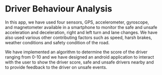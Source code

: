 # Driver Behaviour Analysis
In this app, we have used four sensors, GPS, accelerometer, gyroscope, and magnetometer available in a smartphone to monitor the safe and unsafe acceleration and deceleration, right and left turn and lane changes. We have also used various other contributing factors such as speed, harsh brakes, weather conditions and safety condition of the road.

We have implemented an algorithm to determine the score of the driver ranging from 0-10 and we have designed an android application to interact with the user to show the driver score, safe and unsafe drivers nearby and to provide feedback to the driver on unsafe events.
